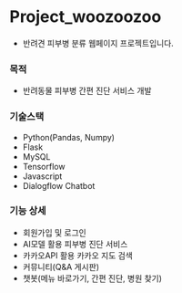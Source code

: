 # Project_woozoozoo
- 반려견 피부병 분류 웹페이지 프로젝트입니다.

### 목적
- 반려동물 피부병 간편 진단 서비스 개발 

### 기술스택
- Python(Pandas, Numpy)
- Flask
- MySQL 
- Tensorflow 
- Javascript 
- Dialogflow Chatbot 

### 기능 상세
- 회원가입 및 로그인 
- AI모델 활용 피부병 진단 서비스 
- 카카오API 활용 카카오 지도 검색 
- 커뮤니티(Q&A 게시판) 
- 챗봇(메뉴 바로가기, 간편 진단, 병원 찾기) 
